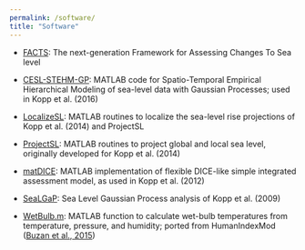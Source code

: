 ```yaml
---
permalink: /software/
title: "Software" 
---
```


* [FACTS](https://github.com/radical-collaboration/facts): The next-generation Framework for Assessing Changes To Sea level

* [CESL-STEHM-GP](https://github.com/bobkopp/CESL-STEHM-GP/releases): MATLAB code for Spatio-Temporal Empirical Hierarchical Modeling of sea-level data with Gaussian Processes; used in Kopp et al. (2016)

* [LocalizeSL](https://github.com/bobkopp/LocalizeSL/releases): MATLAB routines to localize the sea-level rise projections of Kopp et al. (2014) and ProjectSL

* [ProjectSL](https://github.com/bobkopp/ProjectSL/releases): MATLAB routines to project global and local sea level, originally developed for Kopp et al. (2014)

* [matDICE](https://github.com/bobkopp/matDICE): MATLAB implementation of flexible DICE-like simple integrated assessment model, as used in Kopp et al. (2012)

* [SeaLGaP](http://www.bobkopp.net/code/SeaLGaP-2.0.zip): Sea Level Gaussian Process analysis of Kopp et al. (2009)

* [WetBulb.m](http://www.bobkopp.net/code/WetBulb.m): MATLAB function to calculate wet-bulb temperatures from temperature, pressure, and humidity; ported from HumanIndexMod ([Buzan et al., 2015](http://dx.doi.org/10.5194/gmd-8-151-2015)) 
